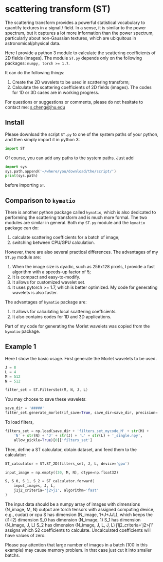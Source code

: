 # scattering transform (ST)

The scattering transform provides a powerful statistical vocabulary to quantify textures in a signal / field. In a sense, it is similar to the power spectrum, but it captures a lot more information than the power spectrum, particularly about non-Gaussian textures, which are ubiquitous in astronomical/physical data.

Here I provide a python 3 module to calculate the scattering coefficients of 2D fields (images). The module `ST.py` depends only on the following packages: 
`numpy, torch >= 1.7`. 

It can do the following things:
1. Create the 2D wavelets to be used in scattering transform;
2. Calculate the scattering coefficients of 2D fields (images).
The codes for 1D or 3D cases are in working progress.

For questions or suggestions or comments, please do not hesitate to contact me: s.cheng@jhu.edu

## Install
Please download the script `ST.py` to one of the system paths of your python, and then simply import it in python 3:
```python
import ST
```
Of course, you can add any paths to the system paths. Just add
```python
import sys
sys.path.append('~/where/you/download/the/script/')
print(sys.path)
```
before importing `ST`.

## Comparison to `kymatio`

There is another python package called `kymatio`, which is also dedicated to performing the scattering transform and is much more formal. The two modules are similar in general. Both my `ST.py` module and the `kymatio` package can do:
1. calculate scattering coefficients for a batch of image;
2. switching between CPU/GPU calculation.

However, there are also several practical differences. The advantages of my `ST.py` module are:
1. When the image size is dyadic, such as 256x128 pixels, I provide a fast algorithm with a speeds-up factor of 5;
2. It is compact and easy-to-modify.
3. It allows for customized wavelet set.
4. It uses pytorch >= 1.7, which is better optimized. My code for generating wavelets is also faster.

The advantages of `kymatio` package are:
1. It allows for calculating local scattering coefficients.
2. It also contains codes for 1D and 3D applications.

Part of my code for generating the Morlet wavelets was copied from the `kymatio` package.

## Example 1

Here I show the basic usage. First generate the Morlet wavelets to be used.
```python
J = 8
L = 4
M = 512
N = 512

filter_set = ST.FiltersSet(M, N, J, L)
```
You may choose to save these wavelets:
```python
save_dir = '#####'
filter_set.generate_morlet(if_save=True, save_dir=save_dir, precision='single')
```
To load filters,
```python
filters_set = np.load(save_dir + 'filters_set_mycode_M' + str(M) + 
    'N' + str(N) + 'J' + str(J) + 'L' + str(L) + '_single.npy',
    allow_pickle=True)[0]['filters_set']
```
Then, define a ST calculator, obtain dataset, and feed them to the calculator:
```python
ST_calculator = ST.ST_2D(filters_set, J, L, device='gpu')

input_image = np.empty((30, M, N), dtype=np.float32)

S, S_0, S_1, S_2 = ST_calculator.forward(
    input_images, J, L, 
    j1j2_criteria='j2>j1', algorithm='fast'
)

```

The input data should be a numpy array of images with dimensions (N_image, M, N)
output are torch tensors with assigned computing device, e.g., cuda() or cpu
S has dimension (N_image, 1+J+J*J*L), which keeps the (l1-l2) dimension
S_0 has dimension (N_image, 1)
S_1 has dimension (N_image, J, L)
S_2 has dimension (N_image, J, L, J, L)
j1j2_criteria='j2>j1' assigns which S2 coefficients to calculate. Uncalculated
coefficients will have values of zero.

Please pay attention that large number of images in a batch (100 in this example) may cause memory problem. In that case just cut it into smaller batchs.
